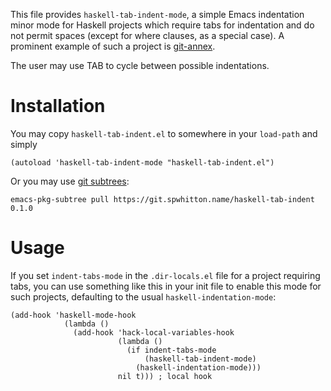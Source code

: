 This file provides `haskell-tab-indent-mode`, a simple Emacs
indentation minor mode for Haskell projects which require tabs for
indentation and do not permit spaces (except for where clauses, as a
special case).  A prominent example of such a project is
[git-annex][].

The user may use TAB to cycle between possible indentations.

# Installation

You may copy `haskell-tab-indent.el` to somewhere in your `load-path`
and simply

    (autoload 'haskell-tab-indent-mode "haskell-tab-indent.el")

Or you may use [git subtrees][]:

    emacs-pkg-subtree pull https://git.spwhitton.name/haskell-tab-indent 0.1.0

[git subtrees]: https://spwhitton.name/blog/entry/emacs-pkg-subtree/

# Usage

If you set `indent-tabs-mode` in the `.dir-locals.el` file for a
project requiring tabs, you can use something like this in your init
file to enable this mode for such projects, defaulting to the usual
`haskell-indentation-mode`:

    (add-hook 'haskell-mode-hook
                (lambda ()
                  (add-hook 'hack-local-variables-hook
                            (lambda ()
                              (if indent-tabs-mode
                                  (haskell-tab-indent-mode)
                                (haskell-indentation-mode)))
                            nil t))) ; local hook

[git-annex]: https://git-annex.branchable.com/coding_style/
